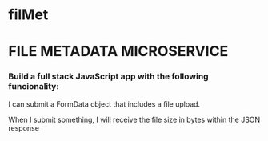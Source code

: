# filMet

<h1>
  FILE METADATA MICROSERVICE
</h1>

<h3>Build a full stack JavaScript app with the following funcionality:</h3>

<p> I can submit a FormData object that includes a file upload.</p>
<p> When I submit something, I will receive the file size in bytes within the JSON response</p>
